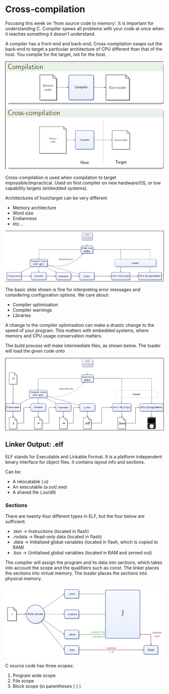 # Cross-compilation

Focusing this week on 'from source code to memory'. It is important for understanding C.
Compiler spews all problems with your code at once when it reaches something it doesn't understand.

A compiler has a front-end and back-end. Cross-compilation swaps out the back-end to target a particular architecture of CPU different than that of the host. You compile for the target, not for the host.

![](Crosscomp3.png)

Cross-compilation is used when compilation to target impossible/impractical. Used on first compiler on new hardware/OS, or low capability targets (embedded systems).

Architectures of host/target can be very different

* Memory architecture
* Word size
* Endianness
* etc...

![](Crosscomp1.png)

The basic slide shown is fine for interpreting error messages and considering configuration options. We care about:

* Compiler optimisation
* Compiler warnings
* Libraries

A change to the compiler optimisation can make a drastic change to the speed of your program. This matters with embedded systems, where memory and CPU usage conservation matters.

The build process will make intermediate files, as shown below. The loader will load the given code onto 

![](Crosscomp2.png)

## Linker Output: .elf

ELF stands for Executable and Linkable Format. It is a platform independent binary interface for object files. It contains layout info and sections.

Can be:

* A relocatable (.o)
* An executable (a.out/.exe)
* A shared file (.so/dll)

### Sections

There are twenty-four different types in ELF, but the four below are sufficient.

* .text -> Instructions (located in flash)
* .rodata -> Read-only data (located in flash)
* .data -> Initialised global variables (located in flash, which is copied to RAM)
* .bss -> Unitialised global variables (located in RAM and zeroed out)

The compiler will assign the program and its data into sections, which takes into account the scope and the qualifiiers such as const.
The linker places the sections into virtual memory.
The loader places the sections into physical memory.

![](Crosscomp4.png)

C source code has three scopes:

1. Program wide scope
2. File scope
3. Block scope (in parentheses { } )